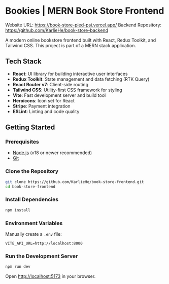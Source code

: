 # Bookies | MERN Book Store Frontend

Website URL: https://book-store-pied-psi.vercel.app/
Backend Repository: https://github.com/KarlieHe/book-store-backend

A modern online bookstore frontend built with React, Redux Toolkit, and Tailwind CSS. This project is part of a MERN stack application.

## Tech Stack

- **React**: UI library for building interactive user interfaces
- **Redux Toolkit**: State management and data fetching (RTK Query)
- **React Router v7**: Client-side routing
- **Tailwind CSS**: Utility-first CSS framework for styling
- **Vite**: Fast development server and build tool
- **Heroicons**: Icon set for React
- **Stripe**: Payment integration
- **ESLint**: Linting and code quality

## Getting Started

### Prerequisites

- [Node.js](https://nodejs.org/) (v18 or newer recommended)
- [Git](https://git-scm.com/)

### Clone the Repository

```sh
git clone https://github.com/KarlieHe/book-store-frontend.git
cd book-store-frontend
```

### Install Dependencies

```sh
npm install
```

### Environment Variables

Manually create a `.env` file:

```
VITE_API_URL=http://localhost:8000
```

### Run the Development Server

```sh
npm run dev
```

Open [http://localhost:5173](http://localhost:5173) in your browser.

